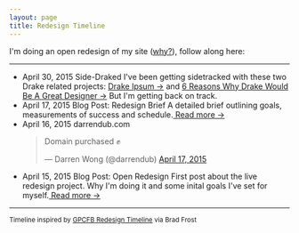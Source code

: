 ```yaml
---
layout: page
title: Redesign Timeline
---
```


I'm doing an open redesign of my site (<a href="/weblog/2015/04/15/open-redesign">why?</a>), follow along here:

<hr>

<div class="timeline">
<ul>
	<li>
		<span class="time">April 30, 2015</span>
		<span class="title">Side-Draked</span>
		<span class="text">I've been getting sidetracked with these two Drake related projects: <a href="http://drakeipsum.co">Drake Ipsum &#8594;</a> and <a href="https://medium.com/@darrendub/6-reasons-why-drake-would-be-a-great-designer-530ee138ea35">6 Reasons Why Drake Would Be A Great Designer &#8594;</a> But I'm getting back on track.</span>
	</li>
	<li>
		<span class="time">April 17, 2015</span>
		<span class="title">Blog Post: Redesign Brief</span>
		<span class="text">A detailed brief outlining goals, measurements of success and schedule.<a href="/weblog/2015/04/17/redesign-brief/"> Read more &#8594;</a></span>
	</li>
	<li>
		<span class="time">April 16, 2015</span>
		<span class="title">darrendub.com</span>
		<blockquote class="twitter-tweet" lang="en"><p>Domain purchased ✊</p>&mdash; Darren Wong (@darrendub) <a href="https://twitter.com/darrendub/status/588861956829753345">April 17, 2015</a></blockquote>
		<script async src="//platform.twitter.com/widgets.js" charset="utf-8"></script>
	</li>
	<li>
		<span class="time">April 15, 2015</span>
		<span class="title">Blog Post: Open Redesign</span>
		<span class="text">First post about the live redesign project. Why I'm doing it and some inital goals I've set for myself.<a href="/weblog/2015/04/15/open-redesign"> Read more &#8594;</a></span>
	</li>
</ul>
</div>
<hr>
<small>Timeline inspired by <a href="http://foodbank.bradfrostweb.com/timeline/">GPCFB Redesign Timeline</a> via Brad Frost</small>